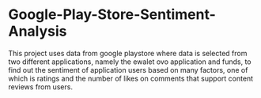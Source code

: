 # Google-Play-Store-Sentiment-Analysis
This project uses data from google playstore where data is selected from two different applications, namely the ewalet ovo application and funds, to find out the sentiment of application users based on many factors, one of which is ratings and the number of likes on comments that support content reviews from users.
